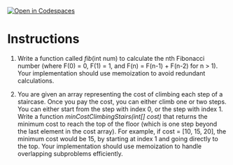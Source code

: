 [![Open in Codespaces](https://classroom.github.com/assets/launch-codespace-2972f46106e565e64193e422d61a12cf1da4916b45550586e14ef0a7c637dd04.svg)](https://classroom.github.com/open-in-codespaces?assignment_repo_id=19122106)
# Instructions  

1. Write a function called _fib_(int num) to calculate the nth Fibonacci number (where F(0) = 0, F(1) = 1, and F(n) = F(n-1) + F(n-2) for n > 1). Your implementation should use memoization to avoid redundant calculations.

2. You are given an array representing the cost of climbing each step of a staircase. Once you pay the cost, you can either climb one or two steps.
You can either start from the step with index 0, or the step with index 1.
Write a function _minCostClimbingStairs(int[] cost)_ that returns the minimum cost to reach the top of the floor (which is one step beyond the last element in the cost array).
For example, if cost = [10, 15, 20], the minimum cost would be 15, by starting at index 1 and going directly to the top.
Your implementation should use memoization to handle overlapping subproblems efficiently.
